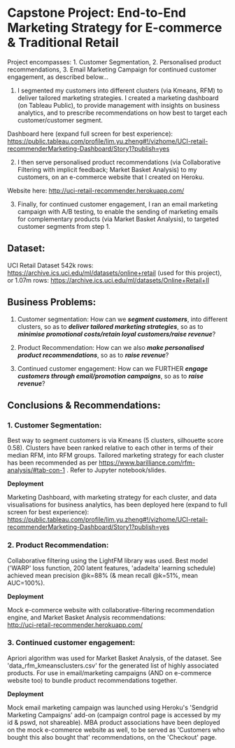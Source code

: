 # Capstone Project: End-to-End Marketing Strategy for E-commerce & Traditional Retail
Project encompasses: 1. Customer Segmentation, 2. Personalised product recommendations, 3. Email Marketing Campaign for continued customer engagement, as described below...

1. I segmented my customers into different clusters (via Kmeans, RFM) to deliver tailored marketing strategies. I created a marketing dashboard (on Tableau Public), to provide management with insights on business analytics, and to prescribe recommendations on how best to target each customer/customer segment. 

  Dashboard here (expand full screen for best experience): https://public.tableau.com/profile/lim.yu.zheng#!/vizhome/UCI-retail-recommenderMarketing-Dashboard/Story1?publish=yes

2. I then serve personalised product recommendations (via Collaborative Filtering with implicit feedback; Market Basket Analysis) to my customers, on an e-commerce website that I created on Heroku.

  Website here: http://uci-retail-recommender.herokuapp.com/

3. Finally, for continued customer engagement, I ran an email marketing campaign with A/B testing, to enable the sending of marketing emails for complementary products (via Market Basket Analysis), to targeted customer segments from step 1. 

## Dataset:
UCI Retail Dataset
542k rows: https://archive.ics.uci.edu/ml/datasets/online+retail (used for this project), or 
1.07m rows: https://archive.ics.uci.edu/ml/datasets/Online+Retail+II

## Business Problems:
1. Customer segmentation: 
How can we _**segment customers**_, into different clusters, so as to _**deliver tailored marketing strategies**_, so as to _**minimise promotional costs/retain loyal customers/raise revenue**_?

2. Product Recommendation: 
How can we also _**make personalised product recommendations**_, so as to _**raise revenue**_?

3. Continued customer engagement: 
How can we FURTHER _**engage customers through email/promotion campaigns**_, so as to _**raise revenue**_?

## Conclusions & Recommendations:
### 1. Customer Segmentation:
Best way to segment customers is via Kmeans (5 clusters, silhouette score 0.58). Clusters have been ranked relative to each other in terms of their median RFM, into RFM groups. Tailored marketing strategy for each cluster has been recommended as per https://www.barilliance.com/rfm-analysis/#tab-con-1 . Refer to Jupyter notebook/slides.

**Deployment**

Marketing Dashboard, with marketing strategy for each cluster, and data visualisations for business analytics, has been deployed here (expand to full screen for best experience): https://public.tableau.com/profile/lim.yu.zheng#!/vizhome/UCI-retail-recommenderMarketing-Dashboard/Story1?publish=yes

### 2. Product Recommendation:
Collaborative filtering using the LightFM library was used. Best model ('WARP' loss function, 200 latent features, 'adadelta' learning schedule) achieved mean precision @k=88% (& mean recall @k=51%, mean AUC=100%). 

**Deployment**

Mock e-commerce website with collaborative-filtering recommendation engine, and Market Basket Analysis recommendations:  
http://uci-retail-recommender.herokuapp.com/

### 3. Continued customer engagement:
Apriori algorithm was used for Market Basket Analysis, of the dataset. See 'data_rfm_kmeansclusters.csv' for the generated list of highly associated products. For use in email/marketing campaigns (AND on e-commerce website too) to bundle product recommendations together.

**Deployment**

Mock email marketing campaign was launched using Heroku's 'Sendgrid Marketing Campaigns' add-on (campaign control page is accessed by my id & pswd, not shareable).
MBA product associations have been deployed on the mock e-commerce website as well, to be served as 'Customers who bought this also bought that' recommendations, on the 'Checkout' page.

